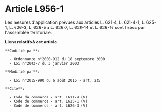 # Article L956-1

Les mesures d'application prévues aux articles L. 621-4, L. 621-4-1, 
L. 625-1, L. 626-3, L. 626-5 à L. 626-7, L. 626-14 et L. 626-16 sont fixées par l'assemblée territoriale.

**Liens relatifs à cet article**

	**Codifié par**:

	  - Ordonnance n°2000-912 du 18 septembre 2000
	  - Loi n°2003-7 du 3 janvier 2003

	**Modifié par**:

	  - Loi n°2015-990 du 6 août 2015 - art. 235

	**Cite**:

	  - Code de commerce - art. L621-4 (V)
	  - Code de commerce - art. L625-1 (V)
	  - Code de commerce - art. L626-3 (V)
